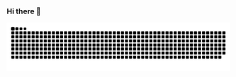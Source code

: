 ### Hi there 👋

<picture>
  <source media="(prefers-color-scheme: dark)" srcset="snake.svg" />
  <source media="(prefers-color-scheme: light)" srcset="snake.svg" />
  <img alt="github-snake" src="snake.svg" />
</picture>
